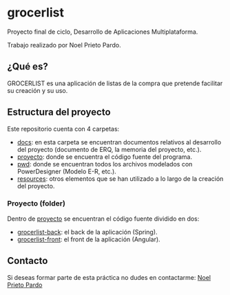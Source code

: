 # grocerlist
Proyecto final de ciclo, Desarrollo de Aplicaciones Multiplataforma.

Trabajo realizado por Noel Prieto Pardo.

## ¿Qué es?
GROCERLIST es una aplicación de listas de la compra que pretende facilitar su creación y su uso.

## Estructura del proyecto
Este repositorio cuenta con 4 carpetas:
- [docs](docs): en esta carpeta se encuentran documentos relativos al desarrollo del proyecto (documento de ERQ, la memoria del proyecto, etc.).
- [proyecto](proyecto): donde se encuentra el código fuente del programa.
- [pwd](pwd): donde se encuentran todos los archivos modelados con PowerDesigner (Modelo E-R, etc.).
- [resources](resources): otros elementos que se han utilizado a lo largo de la creación del proyecto.

### Proyecto (folder)
Dentro de [proyecto](proyecto) se encuentran el código fuente dividido en dos:
- [grocerlist-back](proyecto/grocerlist-back): el back de la aplicación (Spring).
- [grocerlist-front](proyecto/grocerlist-front): el front de la aplicación (Angular).

## Contacto
Si deseas formar parte de esta práctica no dudes en contactarme:
[Noel Prieto Pardo](noel.prieto.uva@gmail.com)
